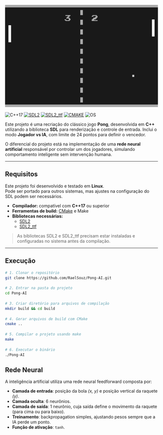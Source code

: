 <!-- Local reservado para GIF demonstrativo -->

![Preview](/assets/preview.png)

![C++17](https://img.shields.io/badge/C++-17-blue)
[![SDL2](https://img.shields.io/badge/SDL2-2.32.6-brightgreen)](https://github.com/libsdl-org/SDL/releases/tag/release-2.32.6)
[![SDL2_ttf](https://img.shields.io/badge/SDL2_ttf-2.24.0-brightgreen)](https://github.com/libsdl-org/SDL_ttf/releases/tag/release-2.24.0)
[![CMAKE](https://img.shields.io/badge/CMake-3.16-brightgreen)](https://cmake.org/download/)
![OS](https://img.shields.io/badge/OS-Linux-blue)

Este projeto é uma recriação do clássico jogo **Pong**, desenvolvida em **C++** utilizando a biblioteca **SDL** para renderização e controle de entrada.
Inclui o modo **Jogador vs IA**, com limite de 24 pontos para definir o vencedor.

O diferencial do projeto está na implementação de uma **rede neural artificial** responsável por controlar um dos jogadores, simulando comportamento inteligente sem intervenção humana.

---

## Requisitos

Este projeto foi desenvolvido e testado em **Linux**.  
Pode ser portado para outros sistemas, mas ajustes na configuração do SDL podem ser necessários.

- **Compilador:** compatível com **C++17** ou superior
- **Ferramentas de build:** [CMake](https://cmake.org/download/) e Make
- **Bibliotecas necessárias:**
  - [SDL2](https://github.com/libsdl-org/SDL/releases/tag/release-2.32.6)
  - [SDL2_ttf](https://github.com/libsdl-org/SDL_ttf/releases/tag/release-2.24.0)

> As bibliotecas SDL2 e SDL2_ttf precisam estar instaladas e configuradas no sistema antes da compilação.

---

## Execução

```bash
# 1. Clonar o repositório
git clone https://github.com/RaelSouz/Pong-AI.git

# 2. Entrar na pasta do projeto
cd Pong-AI

# 3. Criar diretório para arquivos de compilação
mkdir build && cd build

# 4. Gerar arquivos de build com CMake
cmake ..

# 5. Compilar o projeto usando make
make

# 6. Executar o binário
./Pong-AI
```

## Rede Neural

A inteligência artificial utiliza uma rede neural feedforward composta por:

- **Camada de entrada**: posição da bola *(x, y)* e posição vertical da raquete *(y)*.
- **Camada oculta**: 6 neurônios.
- **Camada de saída**: 1 neurônio, cuja saída define o movimento da raquete (para cima ou para baixo).
- **Treinamento**: backpropagation simples, ajustando pesos sempre que a IA perde um ponto.
- **Função de ativação**: ```tanh```.
